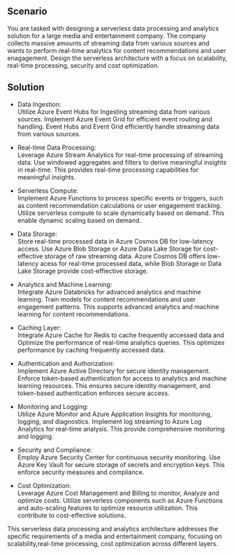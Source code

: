 ## Scenario  
You are tasked with designing a serverless data processing and analytics solution for a large media and entertainment company. The company collects massive amounts of streaming data from various sources and wants to perform real-time analytics for content recommendations and user enagagement. Design the serverless architecture with a focus on scalability, real-time processing, security and cost optimization.  

## Solution  
-   Data Ingestion:  
    Utilize Azure Event Hubs for Ingesting streaming data from various sources. Implement Azure Event Grid for efficient event routing and handling. Event Hubs and Event Grid efficiently handle streaming data from various sources.   

-   Real-time Data Processing:  
    Leverage Azure Stream Analytics for real-time processing of streaming data. Use windowed aggregates and filters to derive meaningful insights in real-time. This provides real-time processing capabilities for meaningful insights.  

-   Serverless Compute:  
    Implement Azure Functions to process specific events or triggers, such as content recommendation calculations or user engagement tracking. Utilize serverless compute to scale dynamically based on demand. This enable dynamic scaling based on demand.  

-   Data Storage:  
    Store real-time processed data in Azure Cosmos DB for low-latency access. Use Azure Blob Storage or Azure Data Lake Storage for cost-effective storage of raw streaming data. Azure Cosmos DB offers low-latency acess for real-time processed data, while Blob Storage or Data Lake Storage provide cost-effiective storage.   

-   Analytics and Machine Learning:  
    Integrate Azure Databricks for advanced analytics and machine learning. Train models for content recommendations and user engagement patterns. This supports advanced analytics and machine learning for content recommendations.  

-   Caching Layer:  
    Integrate Azure Cache for Redis to cache frequently accessed data and Optimize the performance of real-time analytics queries. This optimizes performance by caching frequently accessed data.  

-   Authentication and Authorization:  
    Implement Azure Active Directory for secure identity management. Enforce token-based authentication for access to analytics and machine learning resources.  This ensures secure identity management, and token-based authentication enforces secure access.  

-   Monitoring and Logging:  
    Utilize Azure Monitor and Azure Application Insights for monitoring, logging, and diagnostics. Implement log streaming to Azure Log Analytics for real-time analysis. This provide comprehensive monitoring and logging.  

-   Security and Compliance:  
    Employ Azure Security Center for continuous security monitoring. Use Azure Key Vault for secure storage of secrets and encryption keys. This enforce security measures and compliance.   

-   Cost Optimization:  
    Leverage Azure Cost Management and Billing to monitor, Analyze and optimize costs. Utilize serverless components such as Azure Functions and auto-scaling features to optimize resource utilization. This contribute to cost-effective solutions.  

This serverless data processing and analytics architecture addresses the specific requirements of a media and entertainment company, focusing on scalability,real-time processing, cost optimization across different layers.  
